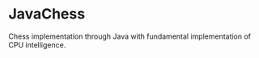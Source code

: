 # JavaChess
Chess implementation through Java with fundamental implementation of CPU intelligence. 
